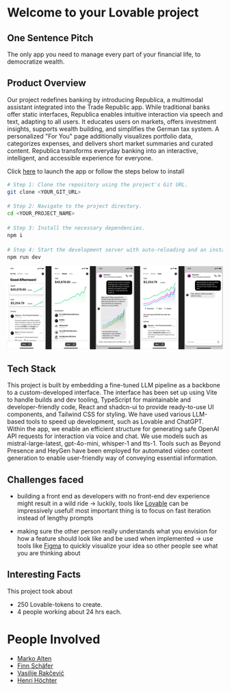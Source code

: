 # Welcome to your Lovable project

## One Sentence Pitch

The only app you need to manage every part of your financial life, to democratize wealth. 

## Product Overview
Our project redefines banking by introducing Republica, a multimodal assistant integrated into the Trade Republic app. While traditional banks offer static interfaces, Republica enables intuitive interaction via speech and text, adapting to all users. It educates users on markets, offers investment insights, supports wealth building, and simplifies the German tax system. A personalized "For You" page additionally visualizes portfolio data, categorizes expenses, and delivers short market summaries and curated content. Republica transforms everyday banking into an interactive, intelligent, and accessible experience for everyone.

Click [here](cosmic-cool-things.lovable.app) to launch the app or follow the steps below to install 

```sh
# Step 1: Clone the repository using the project's Git URL.
git clone <YOUR_GIT_URL>

# Step 2: Navigate to the project directory.
cd <YOUR_PROJECT_NAME>

# Step 3: Install the necessary dependencies.
npm i

# Step 4: Start the development server with auto-reloading and an instant preview.
npm run dev
```

![Figma App](CDTM_TradeRepublic.png)

## Tech Stack

This project is built by embedding a fine-tuned LLM pipeline as a backbone to a custom-developed interface. The interface has been set up using Vite to handle builds and dev tooling, TypeScript for maintainable and developer-friendly code, React and shadcn-ui to provide ready-to-use UI components, and Tailwind CSS for styling. We have used various LLM-based tools to speed up development, such as Lovable and ChatGPT. Within the app, we enable an efficient structure for generating safe OpenAI API requests for interaction via voice and chat. We use models such as mistral-large-latest, gpt-4o-mini, whisper-1 and tts-1. Tools such as Beyond Presence and HeyGen have been employed for automated video content generation to enable user-friendly way of conveying essential information.   

## Challenges faced

- building a front end as developers with no front-end dev experience might result in a wild ride -> luckily, tools like [Lovable](https://lovable.dev/) can be impressively useful! most important thing is to focus on fast iteration instead of lengthy prompts

- making sure the other person really understands what you envision for how a feature should look like and be used when implemented -> use tools like [Figma](https://www.figma.com) to quickly visualize your idea so other people see what you are thinking about

## Interesting Facts

This project took about 
- 250 Lovable-tokens to create.
- 4 people working about 24 hrs each.

# People Involved

- [Marko Alten](https://github.com/orgs/CDTM-Hackathon-2025/people/m4rk0401)
- [Finn Schäfer](https://github.com/orgs/CDTM-Hackathon-2025/people/finn1901)
- [Vasilije Rakčević](https://github.com/orgs/CDTM-Hackathon-2025/people/VasilyRakche)
- [Henri Höchter](https://github.com/orgs/CDTM-Hackathon-2025/people/henrihoechter)
